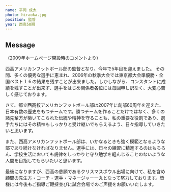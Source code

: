 ```yaml
---
name: 平岡 成太
photo: hiraoka.jpg
position: 監督
year: 西高50期
---
```


## Message

（2009年ホームページ開設時のコメントより）

西高アメリカンフットボール部の監督となり、今年で5年目を迎えました。
その間、多くの優秀な選手に恵まれ、2006年の秋季大会では東京都大会準優勝・全国ベスト１６の結果を残すことが出来ました。しかしながら、コンスタントに成績を残すことが出来ず、選手をはじめ関係者各位には毎回申し訳なく、大変心苦しく感じております。

さて、都立西高校アメリカンフットボール部は2007年に創部60周年を迎えた、日本有数の歴史をもつチームです。勝つチームを作ることだけではなく、多くの諸先輩方が築いてこられた伝統や精神を守ることも、私の重要な役割であり、選手たちにはその精神もしっかりと受け継いでもらえるよう、日々指導していきたいと思います。

また、西高アメリカンフットボール部は、いかなるときも強く模範となるような部であり続けなければなりません。選手には、日々の練習に精進するのはもちろん、学校生活においても規律をしっかりと守り勉学を軽んじることのないような人間を目指してもらいたいと思います。

最後になりますが、西高の悲願であるクリスマスボウル出場に向けて、私を含め顧問の先生方・コーチ・選手・マネージャー一丸となって努力しております。皆様には今後もご指導ご鞭撻並びに試合会場でのご声援をお願いいたします。
